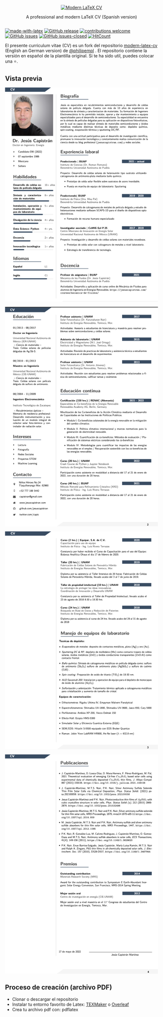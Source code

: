 <p align="center">
  <a href="https://github.com/philipempl/modern-latex-cv">
    <img alt="Modern LaTeX CV" title="CV" src="https://raw.githubusercontent.com/philem208/modern-latex-cv/master/resources/logo.jpg" width="400">
  </a>
</p>


<p align="center">
  A professional and modern LaTeX CV (Spanish version)
</p>



## 

[![made-with-latex](https://img.shields.io/badge/Made%20with-LaTeX-1f425f.svg)](https://www.latex-project.org/)
[![GitHub release](https://img.shields.io/github/release/philipempl/modern-latex-cv.svg)](https://GitHub.com/philipempl/modern-latex-cv/releases/)
[![contributions welcome](https://img.shields.io/badge/contributions-welcome-brightgreen.svg?style=flat)](https://github.com/philipempl/modern-latex-cv/issues)
[![GitHub issues](https://img.shields.io/github/issues/philipempl/modern-latex-cv.svg)](https://GitHub.com/philipempl/modern-latex-cv/issues/)
[![GitHub issues-closed](https://img.shields.io/github/issues-closed/philipempl/modern-latex-cv.svg)](https://GitHub.com/philipempl/modern-latex-cv.js/issues?q=is%3Aissue+is%3Aclosed)
[![HitCount](http://hits.dwyl.com/philem/modern-latex-cv.svg)](http://hits.dwyl.com/philem/modern-latex-cv)



El presente curriculum vitae (CV) es un fork del repositorio   [modern-latex-cv](https://github.com/philipempl/modern-latex-cv)   (English an German version) de [@philipempl](https://github.com/philipempl/modern-latex-cv) . El repositorio contiene la versión en español de la plantilla original.  Si te ha sido util, puedes colocar una :star:. 



## Vista previa
![20220520_CV_JesusCapistra_01](resources/20220520_CV_JesusCapistra_01.png)

![20220520_CV_JesusCapistra_02](resources/20220520_CV_JesusCapistra_02.png)

![20220520_CV_JesusCapistra_03](resources/20220520_CV_JesusCapistra_03.png)

![20220520_CV_JesusCapistra_04](resources/20220520_CV_JesusCapistra_04.png)

## Proceso de creación (archivo PDF)

- Clonar o descargar el repositorio
- Instalar tu entorno favorito de Latex: [TEXMaker](https://www.xm1math.net/texmaker/) o [Overleaf](https://de.overleaf.com/project/new/template/18551?id=52307932&latexEngine=pdflatex&mainFile=main.tex&templateName=modern-latex-cv&texImage=texlive-full%3A2021.1) 
- Crea tu archivo pdf con: pdflatex
